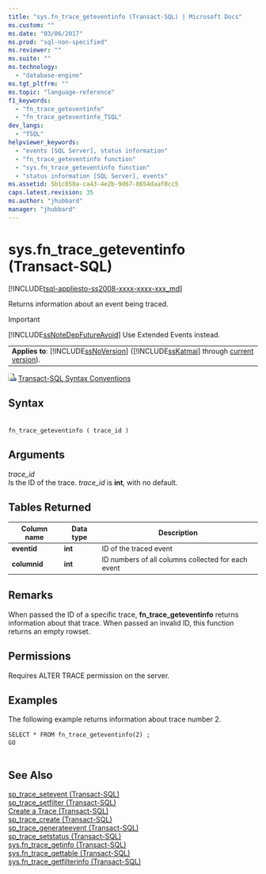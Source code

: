 ```yaml
---
title: "sys.fn_trace_geteventinfo (Transact-SQL) | Microsoft Docs"
ms.custom: ""
ms.date: "03/06/2017"
ms.prod: "sql-non-specified"
ms.reviewer: ""
ms.suite: ""
ms.technology: 
  - "database-engine"
ms.tgt_pltfrm: ""
ms.topic: "language-reference"
f1_keywords: 
  - "fn_trace_geteventinfo"
  - "fn_trace_geteventinfo_TSQL"
dev_langs: 
  - "TSQL"
helpviewer_keywords: 
  - "events [SQL Server], status information"
  - "fn_trace_geteventinfo function"
  - "sys.fn_trace_geteventinfo function"
  - "status information [SQL Server], events"
ms.assetid: 5b1c858a-ca43-4e2b-9d67-8654daaf0cc5
caps.latest.revision: 35
ms.author: "jhubbard"
manager: "jhubbard"
---
```

# sys.fn_trace_geteventinfo (Transact-SQL)
[!INCLUDE[tsql-appliesto-ss2008-xxxx-xxxx-xxx_md](../../../a9retired/includes/tsql-appliesto-ss2008-xxxx-xxxx-xxx-md.md)]

  Returns information about an event being traced.  
  
> [!IMPORTANT]  
>  [!INCLUDE[ssNoteDepFutureAvoid](../../../database-engine/configure/windows/includes/ssnotedepfutureavoid-md.md)] Use Extended Events instead.  
  
||  
|-|  
|**Applies to**: [!INCLUDE[ssNoVersion](../../../a9notintoc/includes/ssnoversion-md.md)] ([!INCLUDE[ssKatmai](../../../a9notintoc/includes/sskatmai-md.md)] through [current version](http://go.microsoft.com/fwlink/p/?LinkId=299658)).|  
  
 ![Topic link icon](../../../a9notintoc/media/topic-link.gif "Topic link icon") [Transact-SQL Syntax Conventions](../../../t-sql/language-elements/transact-sql-syntax-conventions-transact-sql.md)  
  
## Syntax  
  
```  
  
fn_trace_geteventinfo ( trace_id )  
```  
  
## Arguments  
 *trace_id*  
 Is the ID of the trace. *trace_id* is **int**, with no default.  
  
## Tables Returned  
  
|Column name|Data type|Description|  
|-----------------|---------------|-----------------|  
|**eventid**|**int**|ID of the traced event|  
|**columnid**|**int**|ID numbers of all columns collected for each event|  
  
## Remarks  
 When passed the ID of a specific trace, **fn_trace_geteventinfo** returns information about that trace. When passed an invalid ID, this function returns an empty rowset.  
  
## Permissions  
 Requires ALTER TRACE permission on the server.  
  
## Examples  
 The following example returns information about trace number 2.  
  
```  
SELECT * FROM fn_trace_geteventinfo(2) ;  
GO  
  
```  
  
## See Also  
 [sp_trace_setevent &#40;Transact-SQL&#41;](../../../relational-databases/reference/system-stored-procedures/sp-trace-setevent-transact-sql.md)   
 [sp_trace_setfilter &#40;Transact-SQL&#41;](../../../relational-databases/reference/system-stored-procedures/sp-trace-setfilter-transact-sql.md)   
 [Create a Trace &#40;Transact-SQL&#41;](../../../relational-databases/sql-trace/create-a-trace-transact-sql.md)   
 [sp_trace_create &#40;Transact-SQL&#41;](../../../relational-databases/reference/system-stored-procedures/sp-trace-create-transact-sql.md)   
 [sp_trace_generateevent &#40;Transact-SQL&#41;](../../../relational-databases/reference/system-stored-procedures/sp-trace-generateevent-transact-sql.md)   
 [sp_trace_setstatus &#40;Transact-SQL&#41;](../../../relational-databases/reference/system-stored-procedures/sp-trace-setstatus-transact-sql.md)   
 [sys.fn_trace_getinfo &#40;Transact-SQL&#41;](../../../relational-databases/reference/system-functions/sys.fn-trace-getinfo-transact-sql.md)   
 [sys.fn_trace_gettable &#40;Transact-SQL&#41;](../../../relational-databases/reference/system-functions/sys.fn-trace-gettable-transact-sql.md)   
 [sys.fn_trace_getfilterinfo &#40;Transact-SQL&#41;](../../../relational-databases/reference/system-functions/sys.fn-trace-getfilterinfo-transact-sql.md)  
  
  